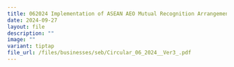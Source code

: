 ```yaml
---
title: 062024 Implementation of ASEAN AEO Mutual Recognition Arrangement
date: 2024-09-27
layout: file
description: ""
image: ""
variant: tiptap
file_url: /files/businesses/seb/Circular_06_2024__Ver3_.pdf
---
```

